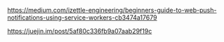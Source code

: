 https://medium.com/izettle-engineering/beginners-guide-to-web-push-notifications-using-service-workers-cb3474a17679

https://juejin.im/post/5af80c336fb9a07aab29f19c